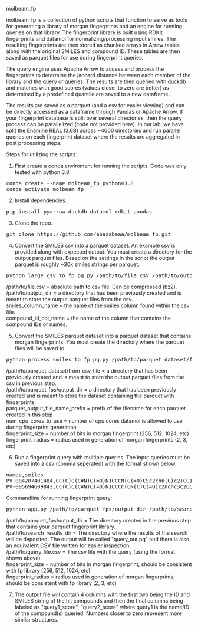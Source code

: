 molbeam_fp

molbeam_fp is a collection of python scripts that function to serve as tools for generating a library of morgan fingerprints and an engine for running queries on that library. The fingerprint library is built using RDKit fingerprints and datamol for normalizing/processing input smiles. The resulting fingerprints are then stored as chunked arrays in Arrow tables along with the original SMILES and compound ID. These tables are then saved as parquet files for use during fingerprint queries. 

The query engine uses Apache Arrow to access and process the fingerprints to determine the jaccard distance between each member of the library and the query or queries. The results are then queried with duckdb and matches with good scores (values closer to zero are better) as determined by a predefined quantile are saved to a new dataframe. 

The results are saved as a parquet (and a csv for easier viewing) and can be directly accessed as a dataframe through Pandas or Apache Arrow. If your fingerprint database is split over several directories, then the query process can be parallelized (code not provided here). In our lab, we have split the Enamine REAL (3.6B) across ~4000 directories and run parallel queries on each fingerprint dataset where the results are aggregated in post processing steps. 

Steps for utilizing the scripts:

1) First create a conda enviroment for running the scripts. Code was only tested with python 3.8.

<pre>
conda create --name molbeam_fp python=3.8
conda activate molbeam_fp
</pre>

2) Install dependencies.

<pre>
pip install pyarrow duckdb datamol rdkit pandas
</pre>

3) Clone the repo.

<pre>
git clone https://github.com/abazabaaa/molbeam_fp.git
</pre>

4) Convert the SMILES csv into a parquet dataset. An example csv is provided along with expected output. You must create a directory for the output parquet files. Based on the settings in the script the output parquet is roughly ~30k smiles strings per parquet.

<pre>
python large_csv_to_fp_pq.py /path/to/file.csv /path/to/output_dir smiles_column_name compound_id_col_name
</pre>

/path/to/file.csv = absolute path to csv file. Can be compressed (bz2). \
/path/to/output_dir = a directory that has been previously created and is meant to store the output parquet files from the csv. \
smiles_column_name = the name of the smiles column found within the csv file. \
compound_id_col_name = the name of the column that contains the compound IDs or names.

5) Convert the SMILES parquet dataset into a parquet dataset that contains morgan fingerprints. You must create the directory where the parquet files will be saved to.

<pre>
python process_smiles_to_fp_pq.py /path/to/parquet_dataset/from_csv_file /path/to/parquet_fps/output_dir parquet_output_file_name_prefix name_of_smiles_column num_cpu_cores_to_use fingerprint_size fingerprint_radius
</pre>

/path/to/parquet_dataset/from_csv_file = a directory that has been previously created and is meant to store the output parquet files from the csv in previous step.
\
/path/to/parquet_fps/output_dir = a directory that has been previously created and is meant to store the dataset containing the parquet with fingerprints. \
parquet_output_file_name_prefix = prefix of the filename for each parquet created in this step
\
num_cpu_cores_to_use = number of cpu cores datamol is allowed to use during fingerprint generation
\
fingerprint_size = number of bits in morgan fingerprint (256, 512, 1024, etc)
\
fingerprint_radius = radius used in generation of morgan fingerprints (2, 3, etc)

6) Run a fingerprint query with multiple queries. The input queries must be saved into a csv (comma seperated) with the format shown below.

<pre>
names,smiles
PV-004207401484,CC(C)C(C#N)C(=O)N1CCCN(C(=O)CSc2cnn(C)c2)CC1C
PV-005694609843,CC(C)C(C#N)C(=O)N1CCCC(CN(C)C(=O)c2ncnc3c2CCC3)C1
</pre>
Commandline for running fingerprint query:
<pre>
python app.py /path/to/parquet_fps/output_dir /path/to/search_results_dir /path/to/query_file.csv fingerprint_size fingerprint_radius
</pre>

/path/to/parquet_fps/output_dir = The directory created in the previous step that contains your parquet fingerprint library.
\
/path/to/search_results_dir = The directory where the results of the search will be deposited. The output will be called "query_out.pq" and there is also an equivalent CSV file written for easier inspection.
\
/path/to/query_file.csv = The csv file with the query (using the format shown above).
\
fingerprint_size = number of bits in morgan fingerprint; should be consistent with fp library (256, 512, 1024, etc)
\
fingerprint_radius = radius used in generation of morgan fingerprints; should be consistent with fp library (2, 3, etc)

7) The output file will contain 4 columns with the first two being the ID and SMILES string of the hit compounds and then the final columns being labeled as "query1_score", "query2_score" where query1 is the name/ID of the compound(s) queried. Numbers closer to zero represent more similar structures.



